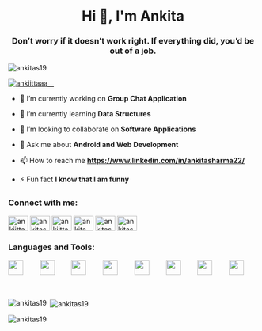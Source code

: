 <h1 align="center">Hi 👋, I'm Ankita</h1>
<h3 align="center">Don’t worry if it doesn’t work right. If everything did, you’d be out of a job.</h3>

<p align="left"> <img src="https://komarev.com/ghpvc/?username=ankitas19&label=Profile%20views&color=0e75b6&style=flat" alt="ankitas19" /> </p>

<p align="left"> <a href="https://twitter.com/ankiittaaa__" target="blank"><img src="https://img.shields.io/twitter/follow/ankiittaaa__?logo=twitter&style=for-the-badge" alt="ankiittaaa__" /></a> </p>

- 🔭 I’m currently working on **Group Chat Application**

- 🌱 I’m currently learning **Data Structures**

- 👯 I’m looking to collaborate on **Software Applications**

- 💬 Ask me about **Android and Web Development**

- 📫 How to reach me **https://www.linkedin.com/in/ankitasharma22/**

- ⚡ Fun fact **I know that I am funny**

<h3 align="left">Connect with me:</h3>
<p align="left">
<a href="https://twitter.com/ankiittaaa__" target="blank"><img align="center" src="https://cdn.jsdelivr.net/npm/simple-icons@3.0.1/icons/twitter.svg" alt="ankiittaaa__" height="30" width="40" /></a>
<a href="https://linkedin.com/in/ankitasharma22" target="blank"><img align="center" src="https://cdn.jsdelivr.net/npm/simple-icons@3.0.1/icons/linkedin.svg" alt="ankitasharma22" height="30" width="40" /></a>
<a href="https://instagram.com/ankiittaaa__" target="blank"><img align="center" src="https://cdn.jsdelivr.net/npm/simple-icons@3.0.1/icons/instagram.svg" alt="ankiittaaa__" height="30" width="40" /></a>
<a href="https://dribbble.com/ankita___17" target="blank"><img align="center" src="https://cdn.jsdelivr.net/npm/simple-icons@3.0.1/icons/dribbble.svg" alt="ankita___17" height="30" width="40" /></a>
<a href="https://www.leetcode.com/ankitas19" target="blank"><img align="center" src="https://cdn.jsdelivr.net/npm/simple-icons@3.0.1/icons/leetcode.svg" alt="ankitas19" height="30" width="40" /></a>
<a href="https://auth.geeksforgeeks.org/user/ankitas19" target="blank"><img align="center" src="https://cdn.jsdelivr.net/npm/simple-icons@3.0.1/icons/geeksforgeeks.svg" alt="ankitas19" height="30" width="40" /></a>
</p>

<h3 align="left">Languages and Tools:</h3>

<pre align="center"><img width="30px" src="https://img.icons8.com/color/48/000000/c-programming.png"/>    <img width="30px" src="https://img.icons8.com/color/48/000000/java-coffee-cup-logo.png"/>    <img width="30px" src="https://img.icons8.com/color/48/000000/html-5.png"/>    <img width="30px" src="https://img.icons8.com/color/48/000000/css3.png"/>    <img width="30px" src="https://img.icons8.com/color/48/000000/javascript.png"/>    <img width="30px" src="https://img.icons8.com/nolan/64/react-native.png"/>    <img width="30px" src="https://img.icons8.com/fluent/48/000000/visual-studio-code-2019.png"/>    <img width="30px" src="https://img.icons8.com/color/48/000000/mongodb.png"/>    <img width="30px" src="https://img.icons8.com/color/48/000000/oracle-logo.png"/>    <img width="30px" src="https://img.icons8.com/color/48/000000/bootstrap.png"/>    <img width="30px" src="https://img.icons8.com/color/48/000000/firebase.png"/>    <img width="30px" src="https://img.icons8.com/fluent/48/000000/google-cloud.png"/>    <img width="30px" src="https://img.icons8.com/color/48/000000/python.png"/>
</pre>

<br/>

<p><img align="left" src="https://github-readme-stats.vercel.app/api/top-langs?username=ankitas19&show_icons=true&locale=en&layout=compact" alt="ankitas19" /></p>

<p>&nbsp;<img align="center" src="https://github-readme-stats.vercel.app/api?username=ankitas19&show_icons=true&locale=en" alt="ankitas19" /></p>

<p><img align="center" src="https://github-readme-streak-stats.herokuapp.com/?user=ankitas19&" alt="ankitas19" /></p>
